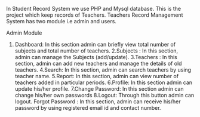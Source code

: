 In Student Record  System we use PHP and Mysql database. This is the project which keep records of Teachers. Teachers Record Management System has two module i.e admin and users.

Admin Module
1. Dashboard: In this section admin can briefly view total number of subjects and total number of teachers.
2.Subjects : In this section, admin can manage the Subjects (add/update).
3.Teachers : In this section, admin can add new teachers and manage the details of old teachers.
4.Search: In this section, admin can search teachers by using teacher name.
5.Report: In this section, admin can view number of teachers added  in particular periods.
6.Profile: In this section admin can update his/her profile.
7.Change Password: In this section admin can change his/her  own passwords
8.Logout: Through this button admin can logout.
Forgot Password : In this section, admin can receive his/her password by using registered email id and contact number.
